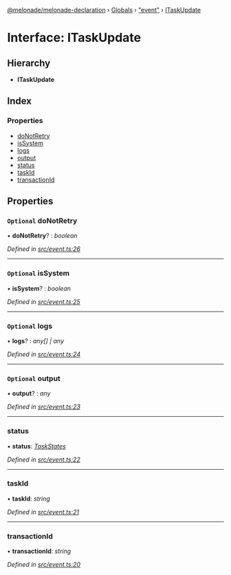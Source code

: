 [@melonade/melonade-declaration](../README.md) › [Globals](../globals.md) › ["event"](../modules/_event_.md) › [ITaskUpdate](_event_.itaskupdate.md)

# Interface: ITaskUpdate

## Hierarchy

* **ITaskUpdate**

## Index

### Properties

* [doNotRetry](_event_.itaskupdate.md#optional-donotretry)
* [isSystem](_event_.itaskupdate.md#optional-issystem)
* [logs](_event_.itaskupdate.md#optional-logs)
* [output](_event_.itaskupdate.md#optional-output)
* [status](_event_.itaskupdate.md#status)
* [taskId](_event_.itaskupdate.md#taskid)
* [transactionId](_event_.itaskupdate.md#transactionid)

## Properties

### `Optional` doNotRetry

• **doNotRetry**? : *boolean*

*Defined in [src/event.ts:26](https://github.com/devit-tel/melonade-declaration/blob/f57d96e/src/event.ts#L26)*

___

### `Optional` isSystem

• **isSystem**? : *boolean*

*Defined in [src/event.ts:25](https://github.com/devit-tel/melonade-declaration/blob/f57d96e/src/event.ts#L25)*

___

### `Optional` logs

• **logs**? : *any[] | any*

*Defined in [src/event.ts:24](https://github.com/devit-tel/melonade-declaration/blob/f57d96e/src/event.ts#L24)*

___

### `Optional` output

• **output**? : *any*

*Defined in [src/event.ts:23](https://github.com/devit-tel/melonade-declaration/blob/f57d96e/src/event.ts#L23)*

___

###  status

• **status**: *[TaskStates](../enums/_state_.taskstates.md)*

*Defined in [src/event.ts:22](https://github.com/devit-tel/melonade-declaration/blob/f57d96e/src/event.ts#L22)*

___

###  taskId

• **taskId**: *string*

*Defined in [src/event.ts:21](https://github.com/devit-tel/melonade-declaration/blob/f57d96e/src/event.ts#L21)*

___

###  transactionId

• **transactionId**: *string*

*Defined in [src/event.ts:20](https://github.com/devit-tel/melonade-declaration/blob/f57d96e/src/event.ts#L20)*
